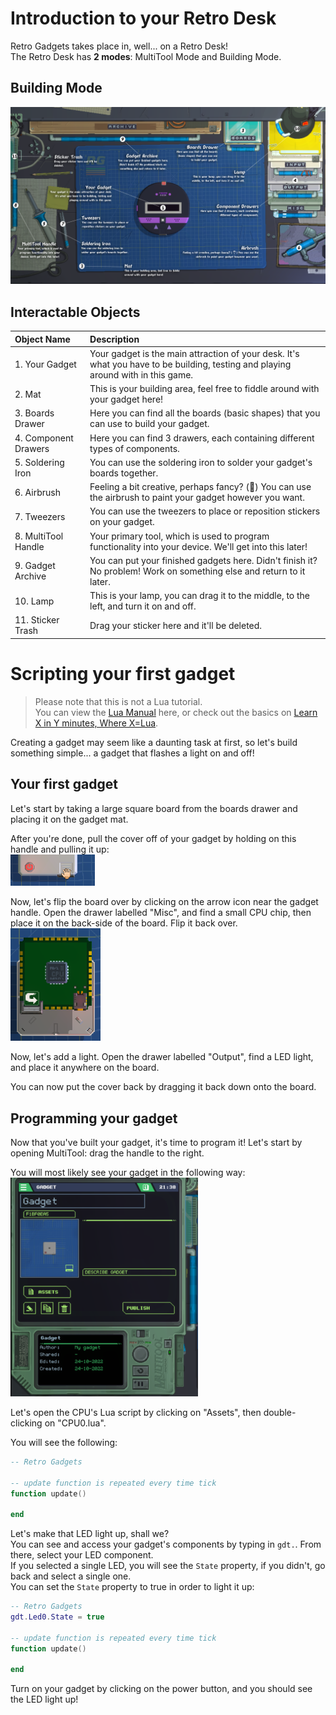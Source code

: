 # Introduction to your Retro Desk
Retro Gadgets takes place in, well... on a Retro Desk!  
The Retro Desk has **2 modes**: MultiTool Mode and Building Mode.

## Building Mode
<p align="center">
	<img src="../.github/screenshots/building-mode.png" width="1000px">
</p>

## Interactable Objects

| Object Name          | Description                                                                                                                       |
| :------------------- | :-------------------------------------------------------------------------------------------------------------------------------- |
| 1. Your Gadget       | Your gadget is the main attraction of your desk. It's what you have to be building, testing and playing around with in this game. |
| 2. Mat               | This is your building area, feel free to fiddle around with your gadget here!                                                     |
| 3. Boards Drawer     | Here you can find all the boards (basic shapes) that you can use to build your gadget.                                            |
| 4. Component Drawers | Here you can find 3 drawers, each containing different types of components.                                                       |
| 5. Soldering Iron    | You can use the soldering iron to solder your gadget's boards together.                                                           |
| 6. Airbrush          | Feeling a bit creative, perhaps fancy? (🍷) You can use the airbrush to paint your gadget however you want.                        |
| 7. Tweezers          | You can use the tweezers to place or reposition stickers on your gadget.                                                          |
| 8. MultiTool Handle  | Your primary tool, which is used to program functionality into your device. We'll get into this later!                            |
| 9. Gadget Archive    | You can put your finished gadgets here. Didn't finish it? No problem! Work on something else and return to it later.              |
| 10. Lamp             | This is your lamp, you can drag it to the middle, to the left, and turn it on and off.                                            |
| 11. Sticker Trash    | Drag your sticker here and it'll be deleted.                                                                                      |

<!-- 
TODO:
- [ ] Add a section on how to make the led blink
- [ ] Go in-depth with a couple of component examples
-->

# Scripting your first gadget
> Please note that this is not a Lua tutorial.  
> You can view the [Lua Manual](http://www.lua.org/pil/contents.html) here, or check out the basics on [Learn X in Y minutes, Where X=Lua](https://learnxinyminutes.com/docs/lua/).

Creating a gadget may seem like a daunting task at first, so let's build something simple... a gadget that flashes a light on and off!

## Your first gadget
Let's start by taking a large square board from the boards drawer and placing it on the gadget mat.

After you're done, pull the cover off of your gadget by holding on this handle and pulling it up:  
<img src="../.github/screenshots/board-cover.png" width="135">

Now, let's flip the board over by clicking on the arrow icon near the gadget handle. Open the drawer labelled "Misc", and find a small CPU chip, then place it on the back-side of the board. Flip it back over.  
<img src="../.github/screenshots/board-cpuchip.png" height="180">

Now, let's add a light. Open the drawer labelled "Output", find a LED light, and place it anywhere on the board.

You can now put the cover back by dragging it back down onto the board.

## Programming your gadget
Now that you've built your gadget, it's time to program it!
Let's start by opening MultiTool: drag the handle to the right.

You will most likely see your gadget in the following way:  
<img src="../.github/screenshots/gadget-multitool.png" width="300">

Let's open the CPU's Lua script by clicking on "Assets", then double-clicking on "CPU0.lua".

You will see the following:
```lua
-- Retro Gadgets

-- update function is repeated every time tick
function update()

end
```

Let's make that LED light up, shall we?  
You can see and access your gadget's components by typing in `gdt.`. From there, select your LED component.  
If you selected a single LED, you will see the `State` property, if you didn't, go back and select a single one.  
You can set the `State` property to true in order to light it up:
```lua
-- Retro Gadgets
gdt.Led0.State = true

-- update function is repeated every time tick
function update()

end
```

Turn on your gadget by clicking on the power button, and you should see the LED light up!